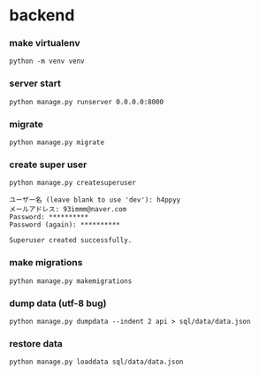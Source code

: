 # backend

### make virtualenv
```
python -m venv venv
```

### server start
```
python manage.py runserver 0.0.0.0:8000
```

### migrate
```
python manage.py migrate
```

### create super user
```
python manage.py createsuperuser
```
```
ユーザー名 (leave blank to use 'dev'): h4ppyy
メールアドレス: 93immm@naver.com
Password: **********
Password (again): **********

Superuser created successfully.
```

### make migrations
```
python manage.py makemigrations
```

### dump data (utf-8 bug)
```
python manage.py dumpdata --indent 2 api > sql/data/data.json
```

### restore data
```
python manage.py loaddata sql/data/data.json
```
